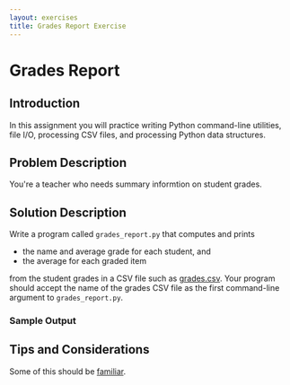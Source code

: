 ```yaml
---
layout: exercises
title: Grades Report Exercise
---
```


# Grades Report

## Introduction

In this assignment you will practice writing Python command-line utilities, file I/O, processing CSV files, and processing Python data structures.

## Problem Description

You're a teacher who needs summary informtion on student grades.

## Solution Description

Write a program called `grades_report.py` that computes and prints

- the name and average grade for each student, and
- the average for each graded item

from the student grades in a CSV file such as [grades.csv](grades.csv). Your program should accept the name of the grades CSV file as the first command-line argument to `grades_report.py`.

### Sample Output



## Tips and Considerations

Some of this should be [familiar](grades.py).